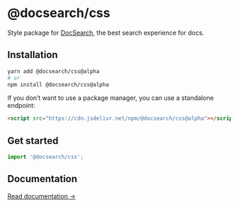 # @docsearch/css

Style package for [DocSearch](http://docsearch.algolia.com/), the best search experience for docs.

## Installation

```bash
yarn add @docsearch/css@alpha
# or
npm install @docsearch/css@alpha
```

If you don’t want to use a package manager, you can use a standalone endpoint:

```html
<script src="https://cdn.jsdelivr.net/npm/@docsearch/css@alpha"></script>
```

## Get started

```js
import '@docsearch/css';
```

## Documentation

[Read documentation →](https://docsearch.algolia.com/docs/styling)
